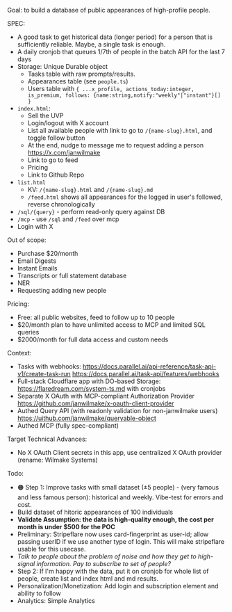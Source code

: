 Goal: to build a database of public appearances of high-profile people.

SPEC:

- A good task to get historical data (longer period) for a person that is sufficiently reliable. Maybe, a single task is enough.
- A daily cronjob that queues 1/7th of people in the batch API for the last 7 days
- Storage: Unique Durable object
  - Tasks table with raw prompts/results.
  - Appearances table (see `people.ts`)
  - Users table with `{ ...x_profile, actions_today:integer, is_premium, follows: {name:string,notify:"weekly"|"instant"}[] }`
- `index.html`:
  - Sell the UVP
  - Login/logout with X account
  - List all available people with link to go to `/{name-slug}.html`, and toggle follow button
  - At the end, nudge to message me to request adding a person https://x.com/janwilmake
  - Link to go to feed
  - Pricing
  - Link to Github Repo
- `list.html`
  - KV: `/{name-slug}.html` and `/{name-slug}.md`
  - `/feed.html` shows all appearances for the logged in user's followed, reverse chronologically
- `/sql/{query}` - perform read-only query against DB
- `/mcp` - use `/sql` and `/feed` over mcp
- Login with X

Out of scope:

- Purchase $20/month
- Email Digests
- Instant Emails
- Transcripts or full statement database
- NER
- Requesting adding new people

Pricing:

- Free: all public websites, feed to follow up to 10 people
- $20/month plan to have unlimited access to MCP and limited SQL queries
- $2000/month for full data access and custom needs

Context:

- Tasks with webhooks: https://docs.parallel.ai/api-reference/task-api-v1/create-task-run https://docs.parallel.ai/task-api/features/webhooks
- Full-stack Cloudflare app with DO-based Storage: https://flaredream.com/system-ts.md with cronjobs
- Separate X OAuth with MCP-compliant Authorization Provider https://github.com/janwilmake/x-oauth-client-provider
- Authed Query API (with readonly validation for non-janwilmake users) https://uithub.com/janwilmake/queryable-object
- Authed MCP (fully spec-compliant)

Target Technical Advances:

- No X OAuth Client secrets in this app, use centralized X OAuth provider (rename: Wilmake Systems)

Todo:

- 🟠 Step 1: Improve tasks with small dataset (±5 people) - (very famous and less famous person): historical and weekly. Vibe-test for errors and cost.
- Build dataset of hitoric appearances of 100 individuals
- **Validate Assumption: the data is high-quality enough, the cost per month is under $500 for the POC**
- Preliminary: Stripeflare now uses card-fingerprint as user-id; allow passing userID if we use another type of login. This will make stripeflare usable for this usecase.
- _Talk to people about the problem of noise and how they get to high-signal information. Pay to subscribe to set of people?_
- Step 2: If I'm happy with the data, put it on cronjob for whole list of people, create list and index html and md results.
- Personalization/Monetization: Add login and subscription element and ability to follow
- Analytics: Simple Analytics
